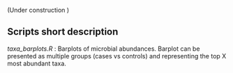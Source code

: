 (Under construction )

Scripts short description
---


*taxa_barplots.R* : Barplots of microbial abundances. Barplot can be presented as multiple groups (cases vs controls) and representing the top X most abundant taxa. 

